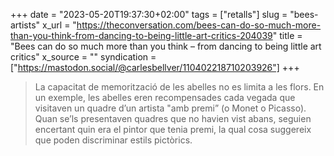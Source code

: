 +++
date = "2023-05-20T19:37:30+02:00"
tags = ["retalls"]
slug = "bees-artists"
x_url = "https://theconversation.com/bees-can-do-so-much-more-than-you-think-from-dancing-to-being-little-art-critics-204039"
title = "Bees can do so much more than you think – from dancing to being little art critics"
x_source = ""
syndication = ["https://mastodon.social/@carlesbellver/110402218710203926"]
+++

> La capacitat de memorització de les abelles no es limita a les flors. En un exemple, les abelles eren recompensades cada vegada que visitaven un quadre d’un artista "amb premi” (o Monet o Picasso). Quan se’ls presentaven quadres que no havien vist abans, seguien encertant quin era el pintor que tenia premi, la qual cosa suggereix que poden discriminar estils pictòrics.